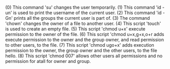 (0) This command 'su' changes the user temporarily.
(1) This command 'id -un' is  used to print the  username of the current user.
(2) This command 'id -Gn' prints all the groups the current user is part of.
(3) The command 'chown' changes the owner of a file to another user.
(4) This script 'touch' is used to create an empty file.
(5) This script 'chmod u+x' execute permission to the owner of the file.
(6) This script 'chmod u+x,g+x,o+r  adds execute permission to the owner and the group owner, and read permission to other users, to the file.
(7) This script 'chmod ugo+x' adds execution permission to the owner, the group owner and the other users, to the file hello.
(8) This script 'chmod 007' allows other users all permissions and no permission for atall for owner and group.
